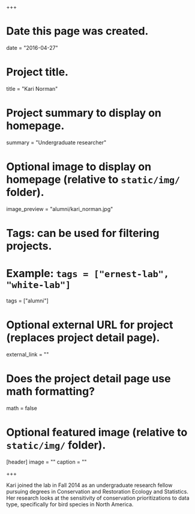 +++
# Date this page was created.
date = "2016-04-27"

# Project title.
title = "Kari Norman"

# Project summary to display on homepage.
summary = "Undergraduate researcher"

# Optional image to display on homepage (relative to `static/img/` folder).
image_preview = "alumni/kari_norman.jpg"

# Tags: can be used for filtering projects.
# Example: `tags = ["ernest-lab", "white-lab"]`
tags = ["alumni"]

# Optional external URL for project (replaces project detail page).
external_link = ""

# Does the project detail page use math formatting?
math = false

# Optional featured image (relative to `static/img/` folder).
[header]
image = ""
caption = ""

+++

Kari joined the lab in Fall 2014 as an undergraduate research fellow pursuing degrees in Conservation and Restoration Ecology and Statistics. Her research looks at the sensitivity of conservation prioritizations to data type, specifically for bird species in North America.